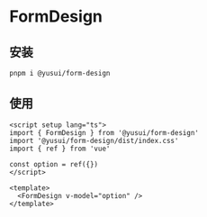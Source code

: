 # FormDesign

## 安装

```bash
pnpm i @yusui/form-design
```

## 使用

```vue
<script setup lang="ts">
import { FormDesign } from '@yusui/form-design'
import '@yusui/form-design/dist/index.css'
import { ref } from 'vue'

const option = ref({})
</script>

<template>
  <FormDesign v-model="option" />
</template>
```
